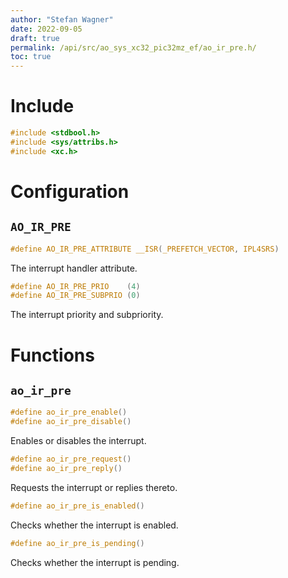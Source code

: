 ```yaml
---
author: "Stefan Wagner"
date: 2022-09-05
draft: true
permalink: /api/src/ao_sys_xc32_pic32mz_ef/ao_ir_pre.h/
toc: true
---
```


# Include

```c
#include <stdbool.h>
#include <sys/attribs.h>
#include <xc.h>
```

# Configuration

## `AO_IR_PRE`

```c
#define AO_IR_PRE_ATTRIBUTE __ISR(_PREFETCH_VECTOR, IPL4SRS)
```

The interrupt handler attribute.

```c
#define AO_IR_PRE_PRIO    (4)
#define AO_IR_PRE_SUBPRIO (0)
```

The interrupt priority and subpriority.

# Functions

## `ao_ir_pre`

```c
#define ao_ir_pre_enable()
#define ao_ir_pre_disable()
```

Enables or disables the interrupt.

```c
#define ao_ir_pre_request()
#define ao_ir_pre_reply()
```

Requests the interrupt or replies thereto.

```c
#define ao_ir_pre_is_enabled()
```

Checks whether the interrupt is enabled.

```c
#define ao_ir_pre_is_pending()
```

Checks whether the interrupt is pending.
